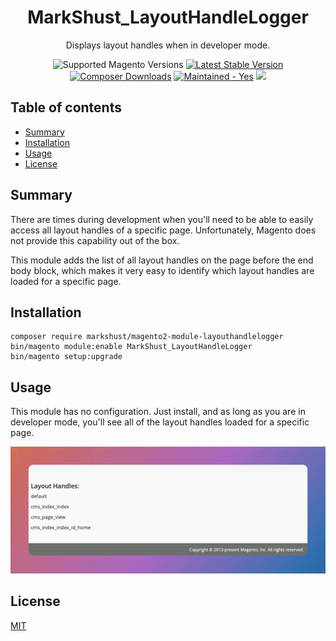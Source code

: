 <h1 align="center">MarkShust_LayoutHandleLogger</h1> 

<div align="center">
  <p>Displays layout handles when in developer mode.</p>
  <img src="https://img.shields.io/badge/magento-2.4.4+-brightgreen.svg?logo=magento&longCache=true&style=flat-square" alt="Supported Magento Versions" />
  <a href="https://packagist.org/packages/markshust/magento2-module-layouthandlelogger" target="_blank"><img src="https://img.shields.io/packagist/v/markshust/magento2-module-layouthandlelogger.svg?style=flat-square" alt="Latest Stable Version" /></a>
  <a href="https://packagist.org/packages/markshust/magento2-module-layouthandlelogger" target="_blank"><img src="https://poser.pugx.org/markshust/magento2-module-layouthandlelogger/downloads" alt="Composer Downloads" /></a>
  <a href="https://GitHub.com/Naereen/StrapDown.js/graphs/commit-activity" target="_blank"><img src="https://img.shields.io/badge/maintained%3F-yes-brightgreen.svg?style=flat-square" alt="Maintained - Yes" /></a>
  <a href="https://opensource.org/licenses/MIT" target="_blank"><img src="https://img.shields.io/badge/license-MIT-blue.svg" /></a>
</div>

## Table of contents

- [Summary](#summary)
- [Installation](#installation)
- [Usage](#usage)
- [License](#license)

## Summary

There are times during development when you'll need to be able to easily access all layout handles of a specific page. Unfortunately, Magento does not provide this capability out of the box.

This module adds the list of all layout handles on the page before the end body block, which makes it very easy to identify which layout handles are loaded for a specific page.

## Installation

```
composer require markshust/magento2-module-layouthandlelogger
bin/magento module:enable MarkShust_LayoutHandleLogger
bin/magento setup:upgrade
```

## Usage

This module has no configuration. Just install, and as long as you are in developer mode, you'll see all of the layout handles loaded for a specific page.

![Screenshot](https://raw.githubusercontent.com/markshust/magento2-module-layouthandlelogger/master/docs/demo.png)

## License

[MIT](https://opensource.org/licenses/MIT)
